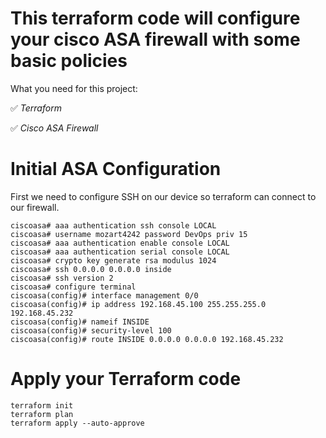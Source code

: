 # This terraform code will configure your cisco ASA firewall with some basic policies
What you need for this project:

✅ *Terraform*

✅ *Cisco ASA Firewall*

# Initial ASA Configuration
First we need to configure SSH on our device so terraform can connect to our firewall.
```
ciscoasa# aaa authentication ssh console LOCAL
ciscoasa# username mozart4242 password DevOps priv 15
ciscoasa# aaa authentication enable console LOCAL
ciscoasa# aaa authentication serial console LOCAL
ciscoasa# crypto key generate rsa modulus 1024
ciscoasa# ssh 0.0.0.0 0.0.0.0 inside
ciscoasa# ssh version 2
ciscoasa# configure terminal
ciscoasa(config)# interface management 0/0
ciscoasa(config)# ip address 192.168.45.100 255.255.255.0 192.168.45.232
ciscoasa(config)# nameif INSIDE
ciscoasa(config)# security-level 100
ciscoasa(config)# route INSIDE 0.0.0.0 0.0.0.0 192.168.45.232
```
# Apply your Terraform code
```
terraform init
terraform plan
terraform apply --auto-approve
```
